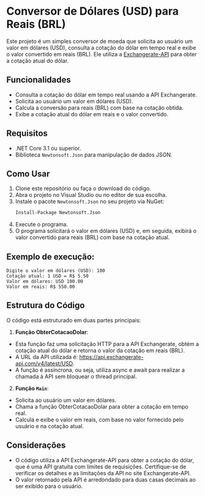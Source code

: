 # Conversor de Dólares (USD) para Reais (BRL)

Este projeto é um simples conversor de moeda que solicita ao usuário um valor em dólares (USD), consulta a cotação do dólar em tempo real e exibe o valor convertido em reais (BRL). Ele utiliza a [Exchangerate-API](https://www.exchangerate-api.com/) para obter a cotação atual do dólar.

## Funcionalidades

- Consulta a cotação do dólar em tempo real usando a API Exchangerate.
- Solicita ao usuário um valor em dólares (USD).
- Calcula a conversão para reais (BRL) com base na cotação obtida.
- Exibe a cotação atual do dólar em reais e o valor convertido.

## Requisitos

- .NET Core 3.1 ou superior.
- Biblioteca `Newtonsoft.Json` para manipulação de dados JSON.

## Como Usar

1. Clone este repositório ou faça o download do código.
2. Abra o projeto no Visual Studio ou no editor de sua escolha.
3. Instale o pacote `Newtonsoft.Json` no seu projeto via NuGet:
   ```bash
   Install-Package Newtonsoft.Json
   ```
4. Execute o programa.
5. O programa solicitará o valor em dólares (USD) e, em seguida, exibirá o valor convertido para reais (BRL) com base na cotação atual.

## Exemplo de execução:
```less
Digite o valor em dólares (USD): 100
Cotação atual: 1 USD = R$ 5.50
Valor em dólares: USD 100.00
Valor em reais: R$ 550.00
```
## Estrutura do Código
O código está estruturado em duas partes principais:

1. **Função ObterCotacaoDolar**:
  * Esta função faz uma solicitação HTTP para a API Exchangerate, obtém a cotação atual do dólar e retorna o valor da cotação em reais (BRL).
  * A URL da API utilizada é: https://api.exchangerate-api.com/v4/latest/USD.
  * A função é assíncrona, ou seja, utiliza async e await para realizar a chamada à API sem bloquear o thread principal.

2. **Função `Main`**:
  * Solicita ao usuário um valor em dólares.
  * Chama a função ObterCotacaoDolar para obter a cotação em tempo real.
  * Calcula e exibe o valor em reais, com base no valor fornecido pelo usuário e na cotação atual.

## Considerações
  * O código utiliza a API Exchangerate-API para obter a cotação do dólar, que é uma API gratuita com limites de requisições. Certifique-se de verificar os detalhes e as limitações da API no site Exchangerate-API.
  * O valor retornado pela API é arredondado para duas casas decimais ao ser exibido para o usuário.


